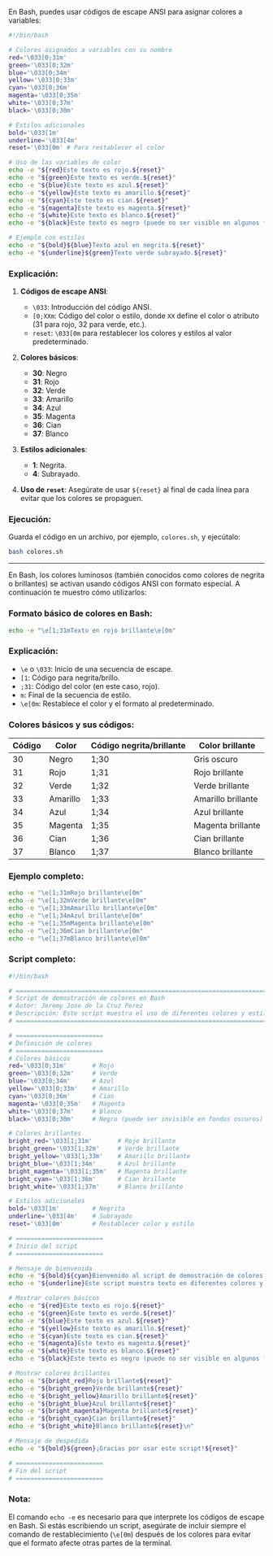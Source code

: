 En Bash, puedes usar códigos de escape ANSI para asignar colores a variables:

```bash
#!/bin/bash

# Colores asignados a variables con su nombre
red='\033[0;31m'
green='\033[0;32m'
blue='\033[0;34m'
yellow='\033[0;33m'
cyan='\033[0;36m'
magenta='\033[0;35m'
white='\033[0;37m'
black='\033[0;30m'

# Estilos adicionales
bold='\033[1m'
underline='\033[4m'
reset='\033[0m' # Para restablecer el color

# Uso de las variables de color
echo -e "${red}Este texto es rojo.${reset}"
echo -e "${green}Este texto es verde.${reset}"
echo -e "${blue}Este texto es azul.${reset}"
echo -e "${yellow}Este texto es amarillo.${reset}"
echo -e "${cyan}Este texto es cian.${reset}"
echo -e "${magenta}Este texto es magenta.${reset}"
echo -e "${white}Este texto es blanco.${reset}"
echo -e "${black}Este texto es negro (puede no ser visible en algunos fondos).${reset}"

# Ejemplo con estilos
echo -e "${bold}${blue}Texto azul en negrita.${reset}"
echo -e "${underline}${green}Texto verde subrayado.${reset}"
```

### Explicación:

1. **Códigos de escape ANSI**:
    
    - `\033`: Introducción del código ANSI.
    - `[0;XXm`: Código del color o estilo, donde `XX` define el color o atributo (31 para rojo, 32 para verde, etc.).
    - `reset`: `\033[0m` para restablecer los colores y estilos al valor predeterminado.
2. **Colores básicos**:
    
    - **30**: Negro
    - **31**: Rojo
    - **32**: Verde
    - **33**: Amarillo
    - **34**: Azul
    - **35**: Magenta
    - **36**: Cian
    - **37**: Blanco
3. **Estilos adicionales**:
    
    - **1**: Negrita.
    - **4**: Subrayado.
4. **Uso de `reset`**: Asegúrate de usar `${reset}` al final de cada línea para evitar que los colores se propaguen.
    

### Ejecución:

Guarda el código en un archivo, por ejemplo, `colores.sh`, y ejecútalo:

```bash
bash colores.sh
```


---

En Bash, los colores luminosos (también conocidos como colores de negrita o brillantes) se activan usando códigos ANSI con formato especial. A continuación te muestro cómo utilizarlos:

### Formato básico de colores en Bash:

```bash
echo -e "\e[1;31mTexto en rojo brillante\e[0m"
```

### Explicación:

- `\e` o `\033`: Inicio de una secuencia de escape.
- `[1`: Código para negrita/brillo.
- `;31`: Código del color (en este caso, rojo).
- `m`: Final de la secuencia de estilo.
- `\e[0m`: Restablece el color y el formato al predeterminado.

### Colores básicos y sus códigos:

|Código|Color|Código negrita/brillante|Color brillante|
|---|---|---|---|
|30|Negro|1;30|Gris oscuro|
|31|Rojo|1;31|Rojo brillante|
|32|Verde|1;32|Verde brillante|
|33|Amarillo|1;33|Amarillo brillante|
|34|Azul|1;34|Azul brillante|
|35|Magenta|1;35|Magenta brillante|
|36|Cian|1;36|Cian brillante|
|37|Blanco|1;37|Blanco brillante|

### Ejemplo completo:

```bash
echo -e "\e[1;31mRojo brillante\e[0m"
echo -e "\e[1;32mVerde brillante\e[0m"
echo -e "\e[1;33mAmarillo brillante\e[0m"
echo -e "\e[1;34mAzul brillante\e[0m"
echo -e "\e[1;35mMagenta brillante\e[0m"
echo -e "\e[1;36mCian brillante\e[0m"
echo -e "\e[1;37mBlanco brillante\e[0m"
```

### Script completo:

```bash
#!/bin/bash

# =======================================================================================
# Script de demostración de colores en Bash
# Autor: Jeremy Jose de la Cruz Perez
# Descripción: Este script muestra el uso de diferentes colores y estilos en la terminal.
# =======================================================================================

# ========================
# Definición de colores
# ========================
# Colores básicos
red='\033[0;31m'       # Rojo
green='\033[0;32m'     # Verde
blue='\033[0;34m'      # Azul
yellow='\033[0;33m'    # Amarillo
cyan='\033[0;36m'      # Cian
magenta='\033[0;35m'   # Magenta
white='\033[0;37m'     # Blanco
black='\033[0;30m'     # Negro (puede ser invisible en fondos oscuros)

# Colores brillantes
bright_red='\033[1;31m'       # Rojo brillante
bright_green='\033[1;32m'     # Verde brillante
bright_yellow='\033[1;33m'    # Amarillo brillante
bright_blue='\033[1;34m'      # Azul brillante
bright_magenta='\033[1;35m'   # Magenta brillante
bright_cyan='\033[1;36m'      # Cian brillante
bright_white='\033[1;37m'     # Blanco brillante

# Estilos adicionales
bold='\033[1m'         # Negrita
underline='\033[4m'    # Subrayado
reset='\033[0m'        # Restablecer color y estilo

# ========================
# Inicio del script
# ========================

# Mensaje de bienvenida
echo -e "${bold}${cyan}Bienvenido al script de demostración de colores en Bash${reset}"
echo -e "${underline}Este script muestra texto en diferentes colores y estilos.${reset}\n"

# Mostrar colores básicos
echo -e "${red}Este texto es rojo.${reset}"
echo -e "${green}Este texto es verde.${reset}"
echo -e "${blue}Este texto es azul.${reset}"
echo -e "${yellow}Este texto es amarillo.${reset}"
echo -e "${cyan}Este texto es cian.${reset}"
echo -e "${magenta}Este texto es magenta.${reset}"
echo -e "${white}Este texto es blanco.${reset}"
echo -e "${black}Este texto es negro (puede no ser visible en algunos fondos).${reset}\n"

# Mostrar colores brillantes
echo -e "${bright_red}Rojo brillante${reset}"
echo -e "${bright_green}Verde brillante${reset}"
echo -e "${bright_yellow}Amarillo brillante${reset}"
echo -e "${bright_blue}Azul brillante${reset}"
echo -e "${bright_magenta}Magenta brillante${reset}"
echo -e "${bright_cyan}Cian brillante${reset}"
echo -e "${bright_white}Blanco brillante${reset}\n"

# Mensaje de despedida
echo -e "${bold}${green}¡Gracias por usar este script!${reset}"

# ========================
# Fin del script
# ========================
```

### Nota:

El comando `echo -e` es necesario para que interprete los códigos de escape en Bash. Si estás escribiendo un script, asegúrate de incluir siempre el comando de restablecimiento (`\e[0m`) después de los colores para evitar que el formato afecte otras partes de la terminal.